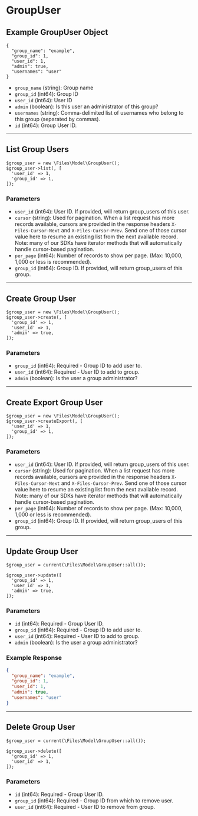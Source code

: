 # GroupUser

## Example GroupUser Object

```
{
  "group_name": "example",
  "group_id": 1,
  "user_id": 1,
  "admin": true,
  "usernames": "user"
}
```

* `group_name` (string): Group name
* `group_id` (int64): Group ID
* `user_id` (int64): User ID
* `admin` (boolean): Is this user an administrator of this group?
* `usernames` (string): Comma-delimited list of usernames who belong to this group (separated by commas).
* `id` (int64): Group User ID.

---

## List Group Users

```
$group_user = new \Files\Model\GroupUser();
$group_user->list(, [
  'user_id' => 1,
  'group_id' => 1,
]);
```


### Parameters

* `user_id` (int64): User ID.  If provided, will return group_users of this user.
* `cursor` (string): Used for pagination.  When a list request has more records available, cursors are provided in the response headers `X-Files-Cursor-Next` and `X-Files-Cursor-Prev`.  Send one of those cursor value here to resume an existing list from the next available record.  Note: many of our SDKs have iterator methods that will automatically handle cursor-based pagination.
* `per_page` (int64): Number of records to show per page.  (Max: 10,000, 1,000 or less is recommended).
* `group_id` (int64): Group ID.  If provided, will return group_users of this group.

---

## Create Group User

```
$group_user = new \Files\Model\GroupUser();
$group_user->create(, [
  'group_id' => 1,
  'user_id' => 1,
  'admin' => true,
]);
```


### Parameters

* `group_id` (int64): Required - Group ID to add user to.
* `user_id` (int64): Required - User ID to add to group.
* `admin` (boolean): Is the user a group administrator?

---

## Create Export Group User

```
$group_user = new \Files\Model\GroupUser();
$group_user->createExport(, [
  'user_id' => 1,
  'group_id' => 1,
]);
```


### Parameters

* `user_id` (int64): User ID.  If provided, will return group_users of this user.
* `cursor` (string): Used for pagination.  When a list request has more records available, cursors are provided in the response headers `X-Files-Cursor-Next` and `X-Files-Cursor-Prev`.  Send one of those cursor value here to resume an existing list from the next available record.  Note: many of our SDKs have iterator methods that will automatically handle cursor-based pagination.
* `per_page` (int64): Number of records to show per page.  (Max: 10,000, 1,000 or less is recommended).
* `group_id` (int64): Group ID.  If provided, will return group_users of this group.

---

## Update Group User

```
$group_user = current(\Files\Model\GroupUser::all());

$group_user->update([
  'group_id' => 1,
  'user_id' => 1,
  'admin' => true,
]);
```

### Parameters

* `id` (int64): Required - Group User ID.
* `group_id` (int64): Required - Group ID to add user to.
* `user_id` (int64): Required - User ID to add to group.
* `admin` (boolean): Is the user a group administrator?

### Example Response

```json
{
  "group_name": "example",
  "group_id": 1,
  "user_id": 1,
  "admin": true,
  "usernames": "user"
}
```

---

## Delete Group User

```
$group_user = current(\Files\Model\GroupUser::all());

$group_user->delete([
  'group_id' => 1,
  'user_id' => 1,
]);
```

### Parameters

* `id` (int64): Required - Group User ID.
* `group_id` (int64): Required - Group ID from which to remove user.
* `user_id` (int64): Required - User ID to remove from group.


